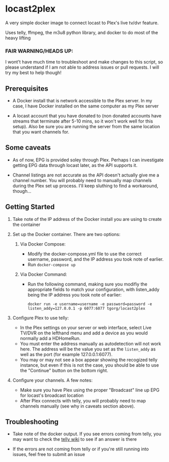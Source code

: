 # locast2plex
A very simple docker image to connect locast to Plex's live tv/dvr feature. 

Uses telly, ffmpeg, the m3u8 python library, and docker to do most of the heavy lifting

### FAIR WARNING/HEADS UP:
I wont't have much time to troubleshoot and make changes to this script, so please understand if I am not able to address issues or pull requests.   I will try my best to help though!


## Prerequisites
- A Docker install that is network accessible to the Plex server.  In my case, I have Docker installed on the same computer as my Plex server

- A locast account that you have donated to (non donated accounts have streams that terminate after 5-10 mins, so it won't work well for this setup).  Also be sure you are running the server from the same location that you want channels for.


## Some caveats
- As of now, EPG is provided soley through Plex.  Perhaps I can investigate getting EPG data through locast later, as the API supports it.

- Channel listings are not accurate as the API doesn't actually give me a channel number.  You will probably need to manually map channels during the Plex set up process.  I'll keep sluthing to find a workaround, though...

## Getting Started
1. Take note of the IP address of the Docker install you are using to create the container

2. Set up the Docker container.  There are two options:
    1. Via Docker Compose:
        - Modify the docker-compose.yml file to use the correct username, password, and the IP address you took note of earlier.
        - Run `docker-compose up`

    2. Via Docker Command:
        - Run the following command, making sure you modifiy the appropriate fields to match your configuration, with listen_addy being the IP address you took note of earlier:
        
            `docker run -e username=username -e password=password -e listen_addy=127.0.0.1 -p 6077:6077 tgorg/locast2plex`

3. Configure Plex to use telly: 
    - In the Plex settings on your server or web interface, select Live TV/DVR on the lefthand menu and add a device as you would normally add a HDHomeRun.  
    - You must enter the address manually as autodetection will not work here.  The address will be the value you set as the `listen_addy` as well as the port (for example 127.0.0.1:6077).  
    - You may or may not see a box appear showing the recogized telly instance, but even if this is not the case, you should be able to use the "Continue" button on the bottom right.

4. Configure your channels.  A few notes:
    - Make sure you have Plex using the proper "Broadcast" line up EPG for locast's broadcast location
    - After Plex connects with telly, you will probably need to map channels manually (see why in caveats section above). 




## Troubleshooting
- Take note of the docker output.  If you see errors coming from telly, you may want to check the [telly wiki](https://github.com/tellytv/telly/wiki) to see if an answer is there

- If the errors are not coming from telly or if you're still running into issues, feel free to submit an issue